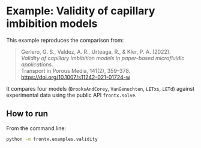 # Example: Validity of capillary imbibition models

This example reproduces the comparison from:

> Gerlero, G. S., Valdez, A. R., Urteaga, R., & Kler, P. A. (2022).  
> *Validity of capillary imbibition models in paper-based microfluidic applications*.  
> Transport in Porous Media, 141(2), 359–378. https://doi.org/10.1007/s11242-021-01724-w

It compares four models (`BrooksAndCorey`, `VanGenuchten`, `LETxs`, `LETd`) against experimental data using the public API `frontx.solve`.

## How to run

From the command line:
```bash
python -m frontx.examples.validity
